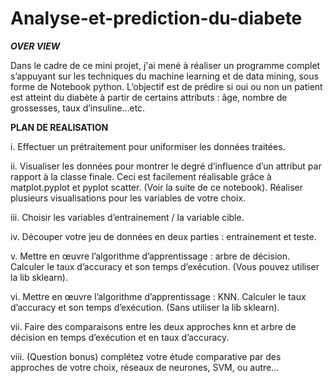 # Analyse-et-prediction-du-diabete

**_OVER VIEW_**

Dans le cadre de ce mini projet, j'ai mené à réaliser un programme complet s’appuyant sur les techniques du machine learning et de data mining, sous forme de Notebook python. 
L’objectif est de prédire si oui ou non un patient est atteint du diabète à partir de certains attributs : âge, nombre de grossesses, taux d’insuline…etc.

**PLAN DE REALISATION**

i. Effectuer un prétraitement pour uniformiser les données traitées.

ii. Visualiser les données pour montrer le degré d’influence d’un attribut par rapport à la classe finale. Ceci est facilement réalisable grâce à matplot.pyplot et pyplot scatter. (Voir la suite de ce notebook). Réaliser
plusieurs visualisations pour les variables de votre choix.

iii. Choisir les variables d’entrainement / la variable cible.

iv. Découper votre jeu de données en deux parties : entrainement et teste.

v. Mettre en œuvre l’algorithme d’apprentissage : arbre de décision. Calculer le taux d’accuracy et son temps d’exécution. (Vous pouvez utiliser la lib sklearn).

vi. Mettre en œuvre l’algorithme d’apprentissage : KNN. Calculer le taux d’accuracy et son temps d’exécution. (Sans utiliser la lib sklearn).

vii. Faire des comparaisons entre les deux approches knn et arbre de décision en temps d’exécution et en taux d’accuracy.

viii. (Question bonus) complétez votre étude comparative par des approches de votre choix, réseaux de neurones, SVM, ou autre...
